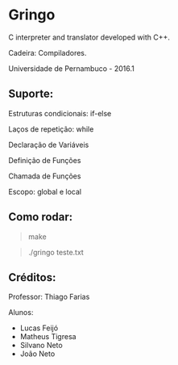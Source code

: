 # Gringo
C interpreter and translator developed with C++. 

Cadeira: Compiladores. 

Universidade de Pernambuco - 2016.1

## Suporte: 

Estruturas condicionais: if-else

Laços de repetição: while

Declaração de Variáveis

Definição de Funções

Chamada de Funções

Escopo: global e local

## Como rodar: 

> make

> ./gringo teste.txt

## Créditos:

Professor: Thiago Farias

Alunos:

- Lucas Feijó
- Matheus Tigresa
- Silvano Neto
- João Neto